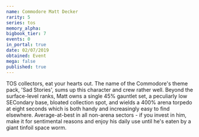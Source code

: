 ```yaml
---
name: Commodore Matt Decker
rarity: 5
series: tos
memory_alpha:
bigbook_tier: 7
events: 0
in_portal: true
date: 02/07/2019
obtained: Event
mega: false
published: true
---
```


TOS collectors, eat your hearts out. The name of the Commodore's theme pack, 'Sad Stories', sums up this character and crew rather well. Beyond the surface-level ranks, Matt owns a single 45% gauntlet set, a peculiarly low SECondary base, bloated collection spot, and wields a 400% arena torpedo at eight seconds which is both handy and increasingly easy to find elsewhere. Average-at-best in all non-arena sectors - if you invest in him, make it for sentimental reasons and enjoy his daily use until he's eaten by a giant tinfoil space worm.
